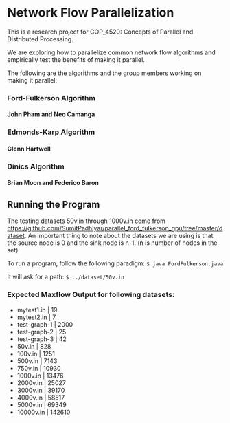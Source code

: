 # Network Flow Parallelization
This is a research project for COP_4520: Concepts of Parallel and Distributed Processing.

We are exploring how to parallelize common network flow algorithms and empirically test the benefits of making it parallel.

The following are the algorithms and the group members working on making it parallel:
### Ford-Fulkerson Algorithm
#### John Pham and Neo Camanga

### Edmonds-Karp Algorithm
#### Glenn Hartwell

### Dinics Algorithm
#### Brian Moon and Federico Baron

## Running the Program
The testing datasets 50v.in through 1000v.in come from <https://github.com/SumitPadhiyar/parallel_ford_fulkerson_gpu/tree/master/dataset>. An important thing to note about the datasets we are using is that the source node is 0 and the sink node is n-1. (n is number of nodes in the set)

To run a program, follow the following paradigm:
`$ java FordFulkerson.java`

It will ask for a path:
`$ ../dataset/50v.in`

### Expected Maxflow Output for following datasets:
- mytest1.in | 19
- mytest2.in | 7
- test-graph-1 | 2000
- test-graph-2 | 25
- test-graph-3 | 42
- 50v.in | 828
- 100v.in | 1251
- 500v.in | 7143
- 750v.in | 10930
- 1000v.in | 13476
- 2000v.in | 25027
- 3000v.in | 39170
- 4000v.in | 58517
- 5000v.in | 69349
- 10000v.in | 142610

